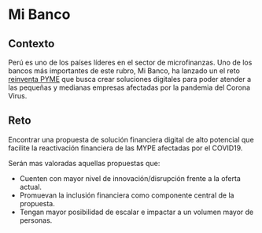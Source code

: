 # Mi Banco

## Contexto

Perú es uno de los países líderes en el sector de microfinanzas. Uno de los
bancos más importantes de este rubro, Mi Banco, ha lanzado un el reto 
[reinventa PYME](https://crowdsourcing.pe/retos/reto-reinventa-mype/)
que busca crear soluciones digitales para poder atender a las pequeñas y
medianas empresas afectadas por la pandemia del Corona Virus.


## Reto

Encontrar una propuesta de solución financiera digital de alto potencial que
facilite la reactivación financiera de las MYPE afectadas por el COVID19.

Serán mas valoradas aquellas propuestas que:

- Cuenten con mayor nivel de innovación/disrupción frente a la oferta actual.
- Promuevan la inclusión financiera como componente central de la propuesta.
- Tengan mayor posibilidad de escalar e impactar a un volumen mayor de
 personas.